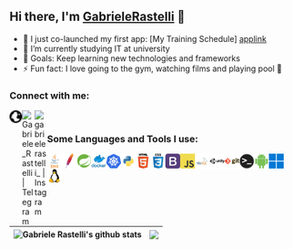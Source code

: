 ## Hi there, I'm [GabrieleRastelli][website] 👋 

- 🔭 I just co-launched my first app: [My Training Schedule] [applink]
- 🌱 I’m currently studying IT at university
- 🥅 Goals: Keep learning new technologies and frameworks
- ⚡ Fun fact: I love going to the gym, watching films and playing pool 🎱

### Connect with me:

[<img align="left" alt="gabrielerastelli.github.io" width="22px" src="https://raw.githubusercontent.com/iconic/open-iconic/master/svg/globe.svg" />][website]
[<img align="left" alt="Gabriele_Rastelli | Telegram" width="22px" src="https://cdn.jsdelivr.net/npm/simple-icons@v3/icons/telegram.svg" />][telegram]
[<img align="left" alt="gabrielerastelli_ | Instagram" width="22px" src="https://cdn.jsdelivr.net/npm/simple-icons@v3/icons/instagram.svg" />][instagram]

<br />

### Some Languages and Tools I use:

<img align="left" alt="Java" width="26px" src="https://raw.githubusercontent.com/github/explore/5b3600551e122a3277c2c5368af2ad5725ffa9a1/topics/java/java.png" />
<img align="left" alt="Maven" width="26px" src="https://raw.githubusercontent.com/github/explore/80688e429a7d4ef2fca1e82350fe8e3517d3494d/topics/maven/maven.png" />
<img align="left" alt="SpringBoot" width="26px" src="https://raw.githubusercontent.com/github/explore/80688e429a7d4ef2fca1e82350fe8e3517d3494d/topics/spring-boot/spring-boot.png" />
<img align="left" alt="Docker" width="26px" src="https://raw.githubusercontent.com/github/explore/80688e429a7d4ef2fca1e82350fe8e3517d3494d/topics/docker/docker.png" />
<img align="left" alt="Kubernetes" width="26px" src="https://raw.githubusercontent.com/github/explore/01ea2a586e5da744792d0ccfce2f68b861f29301/topics/kubernetes/kubernetes.png" />
<img align="left" alt="Python" width="26px" src="https://raw.githubusercontent.com/github/explore/80688e429a7d4ef2fca1e82350fe8e3517d3494d/topics/python/python.png" />
<img align="left" alt="HTML5" width="26px" src="https://raw.githubusercontent.com/github/explore/80688e429a7d4ef2fca1e82350fe8e3517d3494d/topics/html/html.png" />
<img align="left" alt="CSS3" width="26px" src="https://raw.githubusercontent.com/github/explore/80688e429a7d4ef2fca1e82350fe8e3517d3494d/topics/css/css.png" />
<img align="left" alt="BootStrap" width="26px" src="https://raw.githubusercontent.com/github/explore/80688e429a7d4ef2fca1e82350fe8e3517d3494d/topics/bootstrap/bootstrap.png" />
<img align="left" alt="JavaScript" width="26px" src="https://raw.githubusercontent.com/github/explore/80688e429a7d4ef2fca1e82350fe8e3517d3494d/topics/javascript/javascript.png" />
<img align="left" alt="MySQL" width="26px" src="https://raw.githubusercontent.com/github/explore/80688e429a7d4ef2fca1e82350fe8e3517d3494d/topics/mysql/mysql.png" />
<img align="left" alt="Unity" width="26px" src="https://raw.githubusercontent.com/github/explore/80688e429a7d4ef2fca1e82350fe8e3517d3494d/topics/unity/unity.png" />
<img align="left" alt="Git" width="26px" src="https://raw.githubusercontent.com/github/explore/80688e429a7d4ef2fca1e82350fe8e3517d3494d/topics/git/git.png" />
<img align="left" alt="Terminal" width="26px" src="https://raw.githubusercontent.com/github/explore/80688e429a7d4ef2fca1e82350fe8e3517d3494d/topics/terminal/terminal.png" />
<img align="left" alt="Android" width="26px" src="https://raw.githubusercontent.com/github/explore/80688e429a7d4ef2fca1e82350fe8e3517d3494d/topics/android/android.png" />
<img align="left" alt="Windows" width="26px" src="https://raw.githubusercontent.com/github/explore/379d49236d826364be968345e0a085d044108cff/topics/windows/windows.png" />
<img align="left" alt="Linux" width="26px" src="https://raw.githubusercontent.com/github/explore/80688e429a7d4ef2fca1e82350fe8e3517d3494d/topics/linux/linux.png" />

<br />

| <img align="center" src="https://github-readme-stats.vercel.app/api?username=GabrieleRastelli&show_icons=true&include_all_commits=true&theme=default&hide_border=true" alt="Gabriele Rastelli's github stats" /> | <img align="center" src="https://github-readme-stats.vercel.app/api/top-langs/?username=GabrieleRastelli&layout=compact&theme=default&hide_border=true" /> |
| ------------- | ------------- |

[website]: https://gabrielerastelli.github.io
[applink]: https://play.google.com/store/apps/details?id=com.pomegranatesoftware.mytrainingschedules
[telegram]: https://telegram.me/Gabriele_Rastelli
[instagram]: https://www.instagram.com/gabrielerastelli_/?hl=it